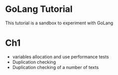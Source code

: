 # GoLang Tutorial
This tutorial is a sandbox to experiment with GoLang

# Ch1
- variables allocation and use performance tests
- Duplication checking
- Duplication checking of a number of texts

